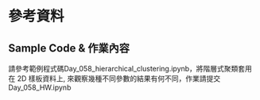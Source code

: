 # 參考資料
## Sample Code & 作業內容
請參考範例程式碼Day_058_hierarchical_clustering.ipynb，將階層式聚類套用在 2D 樣板資料上, 來觀察幾種不同參數的結果有何不同，作業請提交Day_058_HW.ipynb
